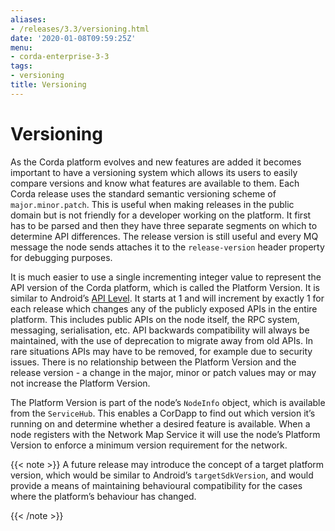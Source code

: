```yaml
---
aliases:
- /releases/3.3/versioning.html
date: '2020-01-08T09:59:25Z'
menu:
- corda-enterprise-3-3
tags:
- versioning
title: Versioning
---
```



# Versioning

As the Corda platform evolves and new features are added it becomes important to have a versioning system which allows
            its users to easily compare versions and know what features are available to them. Each Corda release uses the standard
            semantic versioning scheme of `major.minor.patch`. This is useful when making releases in the public domain but is not
            friendly for a developer working on the platform. It first has to be parsed and then they have three separate segments on
            which to determine API differences. The release version is still useful and every MQ message the node sends attaches it
            to the `release-version` header property for debugging purposes.

It is much easier to use a single incrementing integer value to represent the API version of the Corda platform, which
            is called the Platform Version. It is similar to Android’s [API Level](https://developer.android.com/guide/topics/manifest/uses-sdk-element.html).
            It starts at 1 and will increment by exactly 1 for each release which changes any of the publicly exposed APIs in the
            entire platform. This includes public APIs on the node itself, the RPC system, messaging, serialisation, etc. API backwards
            compatibility will always be maintained, with the use of deprecation to migrate away from old APIs. In rare situations
            APIs may have to be removed, for example due to security issues. There is no relationship between the Platform Version
            and the release version - a change in the major, minor or patch values may or may not increase the Platform Version.

The Platform Version is part of the node’s `NodeInfo` object, which is available from the `ServiceHub`. This enables
            a CorDapp to find out which version it’s running on and determine whether a desired feature is available. When a node
            registers with the Network Map Service it will use the node’s Platform Version to enforce a minimum version requirement
            for the network.


{{< note >}}
A future release may introduce the concept of a target platform version, which would be similar to Android’s
                `targetSdkVersion`, and would provide a means of maintaining behavioural compatibility for the cases where the
                platform’s behaviour has changed.

{{< /note >}}

